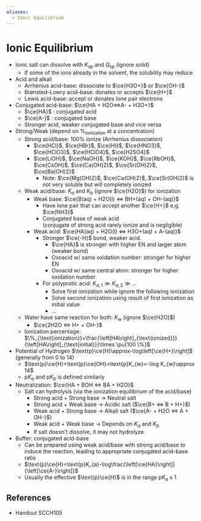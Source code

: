 ```yaml
---
aliases:
  - Ionic Equilibrium
---
```


# Ionic Equilibrium

- Ionic salt can dissolve with $K_{\text{sp}}$ and $Q_{\text{sp}}$ (ignore solid)
  - If some of the ions already in the solvent, the solubility may reduce
- Acid and alkali
  - Arrhenius acid-base: dissociate to $\ce{H3O+}$ or $\ce{OH-}$
  - Brønsted–Lowry acid–base: donates or accepts $\ce{H+}$
  - Lewis acid-base: accept or donates lone pair electrons
- Conjugated acid-base: $\ce{HA + H2O<=>A- + H3O+}$
  - $\ce{HA}$ : conjugated acid
  - $\ce{A-}$ : conjugated base
  - Stronger acid, weaker conjugated base and vice versa
- Strong/Weak (depend on $\%_{\text{ionization}}$ at a concentration)
  - Strong acid/base: $100\%$ ionize (Arrhenius dissociation)
    - $\ce{HCl}$, $\ce{HBr}$, $\ce{HI}$, $\ce{HNO3}$, $\ce{HClO3}$, $\ce{HClO4}$, $\ce{H2SO4}$
    - $\ce{LiOH}$, $\ce{NaOH}$, $\ce{KOH}$, $\ce{RbOH}$, $\ce{CsOH}$, $\ce{Ca(OH)2}$, $\ce{Sr(OH)2}$, $\ce{Ba(OH)2}$
      - Note: $\ce{Mg(OH)2}$, $\ce{Ca(OH)2}$, $\ce{Sr(OH)2}$ is not very soluble but will completely ionized
  - Weak acid/base: $K_{a}$ and $K_{b}$ (ignore $\ce{H2O}$) for ionization
    - Weak base: $\ce{B(aq) + H2O(l) <=> BH+(aq) + OH-(aq)}$
      - Have lone pair that can accept another $\ce{H+}$ e.g. $\ce{NH3}$
      - Conjugated base of weak acid  
              (conjugate of strong acid rarely ionize and is negligible)
    - Weak acid: $\ce{HA(aq) + H2O(l) <=> H3O+(aq) + A-(aq)}$
      - Stronger $\ce{-H}$ bond, weaker acid.
        - $\ce{HA}$ is stronger with higher EN and larger atom (weaker bond)
        - Oxoacid w/ same oxidation number: stronger for higher EN
        - Oxoacid w/ same central atom: stronger for higher oxidation number
      - For polyprotic acid: $K_{a,1}\gg K_{a,2}\gg \dots$
        - Solve first ionization while ignore the following ionization
        - Solve second ionization using result of first ionization as initial value
        - …
  - Water have same reaction for both: $K_{w}$ (ignore $\ce{H2O}$)
    - $\ce{2H2O <=> H+ + OH-}$
  - Ionization percentage: $\%_{\text{ionization}}=\frac{\left[HA\right]_{\text{ionized}}}{\left[HA\right]_{\text{initial}}}\times \pu{100 \%}$
- Potential of Hydrogen $\text{p}\ce{H}\approx-\log\left[\ce{H+}\right]$ (generally from 0 to 14)
  - $\text{p}\ce{H}+\text{p}\ce{OH}=\text{p}K_{w}=-\log K_{w}\approx 14$
  - $\text{p}K_{a}$ and $\text{p}K_{b}$ is defined similarly
- Neutralization: $\ce{HA + BOH <=> BA + H2O}$
  - Salt can hydrolysis (via the ionization equilibrium of the acid/base)
    - Strong acid + Strong base → Neutral salt
    - Strong acid + Weak base → Acidic salt ($\ce{B+ <=> B + H+}$)
    - Weak acid + Strong base → Alkali salt ($\ce{A- + H2O <=> A + OH-}$)
    - Weak acid + Weak base → Depends on $K_{a}$ and $K_{b}$
    - If salt doesn't dissolve, it may not hydrolyze
- Buffer: conjugated acid-base
  - Can be prepared using weak acid/base with strong acid/base to induce the reaction, leading to appropriate conjugated acid-base ratio
  - $\text{p}\ce{H}=\text{p}K_{a}-\log\frac{\left[\ce{HA}\right]}{\left[\ce{A-}\right]}$
  - Usually the effective $\text{p}\ce{H}$ is in the range $\text{p}K_{a}\pm 1$

## References

- Handout SCCH105
